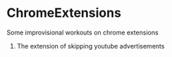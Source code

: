 # ChromeExtensions
Some improvisional workouts on chrome extensions

1. The extension of skipping youtube advertisements
